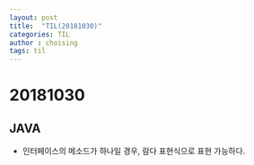 ```yaml
---
layout: post
title:  "TIL(20181030)"
categories: TIL
author : choising
tags: til
---
```


# 20181030

## JAVA

- 인터페이스의 메소드가 하나일 경우, 람다 표현식으로 표현 가능하다.

